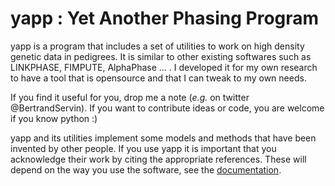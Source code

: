 # yapp : Yet Another Phasing Program

yapp is a program that includes a set of utilities to work on high
density genetic data in pedigrees. It is similar to other existing
softwares such as LINKPHASE, FIMPUTE, AlphaPhase ... . I
developed it for my own research to have a tool that is opensource and
that I can tweak to my own needs.

If you find it useful for you, drop me a note (*e.g.* on twitter
@BertrandServin). If you want to contribute ideas or code, you are
welcome if you know python :)

yapp and its utilities implement some models and methods that have been
invented by other people. If you use yapp it is important that you
acknowledge their work by citing the appropriate
references. These will depend on the way you use the software, see the
[documentation](https://yapp-doc.netlify.app).
